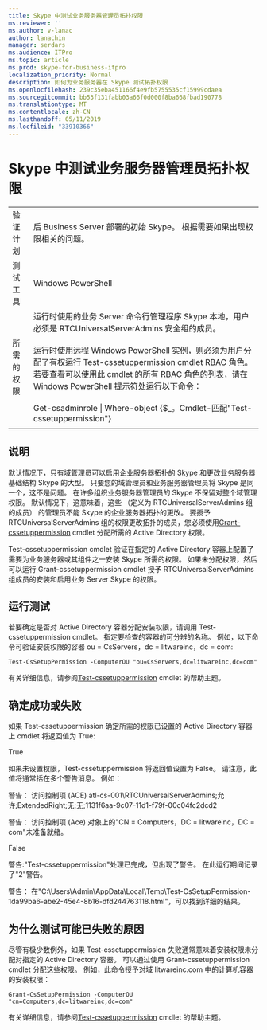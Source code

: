 ```yaml
---
title: Skype 中测试业务服务器管理员拓扑权限
ms.reviewer: ''
ms.author: v-lanac
author: lanachin
manager: serdars
ms.audience: ITPro
ms.topic: article
ms.prod: skype-for-business-itpro
localization_priority: Normal
description: 如何为业务服务器在 Skype 测试拓扑权限
ms.openlocfilehash: 239c35eba451166f4e9fb5755535cf15999cdaea
ms.sourcegitcommit: bb53f131fabb03a66f0d000f8ba668fbad190778
ms.translationtype: MT
ms.contentlocale: zh-CN
ms.lasthandoff: 05/11/2019
ms.locfileid: "33910366"
---
```

# <a name="testing-admin-topology-rights-in-skype-for-business-server"></a>Skype 中测试业务服务器管理员拓扑权限

| | |
|--|--|
|验证计划|后 Business Server 部署的初始 Skype。 根据需要如果出现权限相关的问题。|
|测试工具|Windows PowerShell|
|所需的权限|运行时使用的业务 Server 命令行管理程序 Skype 本地，用户必须是 RTCUniversalServerAdmins 安全组的成员。<br/><br/>运行时使用远程 Windows PowerShell 实例，则必须为用户分配了有权运行 Test-cssetuppermission cmdlet RBAC 角色。 若要查看可以使用此 cmdlet 的所有 RBAC 角色的列表，请在 Windows PowerShell 提示符处运行以下命令：<br/><br/>Get-csadminrole \| Where-object {$_。Cmdlet-匹配"Test-cssetuppermission"}|
|||

## <a name="description"></a>说明

默认情况下，只有域管理员可以启用企业服务器拓扑的 Skype 和更改业务服务器基础结构 Skype 的大型。 只要您的域管理员和业务服务器管理员将 Skype 是同一个，这不是问题。 在许多组织业务服务器管理员的 Skype 不保留对整个域管理权限。 默认情况下，这意味着，这些 （定义为 RTCUniversalServerAdmins 组的成员） 的管理员不能 Skype 的企业服务器拓扑的更改。 要授予 RTCUniversalServerAdmins 组的权限更改拓扑的成员，您必须使用[Grant-cssetuppermission](https://docs.microsoft.com/en-us/powershell/module/skype/Grant-CsSetupPermission) cmdlet 分配所需的 Active Directory 权限。
 
Test-cssetuppermission cmdlet 验证在指定的 Active Directory 容器上配置了需要为业务服务器或其组件之一安装 Skype 所需的权限。 如果未分配权限，然后可以运行 Grant-cssetuppermission cmdlet 授予 RTCUniversalServerAdmins 组成员的安装和启用业务 Server Skype 的权限。

## <a name="running-the-test"></a>运行测试

若要确定是否对 Active Directory 容器分配安装权限，请调用 Test-cssetuppermission cmdlet。 指定要检查的容器的可分辨的名称。 例如，以下命令可验证安装权限的容器 ou = CsServers，dc = litwareinc，dc = com:

`Test-CsSetupPermission -ComputerOU "ou=CsServers,dc=litwareinc,dc=com"`

有关详细信息，请参阅[Test-cssetuppermission](https://docs.microsoft.com/en-us/powershell/module/skype/Test-CsSetupPermission) cmdlet 的帮助主题。

## <a name="determining-success-or-failure"></a>确定成功或失败

如果 Test-cssetuppermission 确定所需的权限已设置的 Active Directory 容器上 cmdlet 将返回值为 True:

True 

如果未设置权限，Test-cssetuppermission 将返回值设置为 False。 请注意，此值将通常括在多个警告消息。 例如：

警告： 访问控制项 (ACE) atl-cs-001\RTCUniversalServerAdmins;允许;ExtendedRight;无;无;1131f6aa-9c07-11d1-f79f-00c04fc2dcd2 

警告： 访问控制项 (Ace) 对象上的"CN = Computers，DC = litwareinc，DC = com"未准备就绪。 

False 

警告:"Test-cssetuppermission"处理已完成，但出现了警告。 在此运行期间记录了"2"警告。 

警告： 在"C:\Users\Admin\AppData\Local\Temp\Test-CsSetupPermission-1da99ba6-abe2-45e4-8b16-dfd244763118.html"，可以找到详细的结果。 

## <a name="reasons-why-the-test-might-have-failed"></a>为什么测试可能已失败的原因

尽管有极少数例外，如果 Test-cssetuppermission 失败通常意味着安装权限未分配对指定的 Active Directory 容器。 可以通过使用 Grant-cssetuppermission cmdlet 分配这些权限。 例如，此命令授予对域 litwareinc.com 中的计算机容器的安装权限：

`Grant-CsSetupPermission -ComputerOU "cn=Computers,dc=litwareinc,dc=com"`

有关详细信息，请参阅[Test-cssetuppermission](https://docs.microsoft.com/en-us/powershell/module/skype/Test-CsSetupPermission) cmdlet 的帮助主题。
